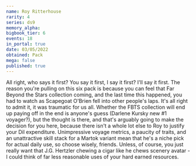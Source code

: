 ```yaml
---
name: Roy Ritterhouse
rarity: 4
series: ds9
memory_alpha:
bigbook_tier: 6
events: 18
in_portal: true
date: 03/05/2022
obtained: Pack
mega: false
published: true
---
```


All right, who says it first? You say it first, I say it first? I'll say it first. The reason you're pulling on this six pack is because you can feel that Far Beyond the Stars collection coming, and the last time this happened, you had to watch as Scapegoat O'Brien fell into other people's laps. It's all right to admit it, it was traumatic for us all. Whether the FBTS collection will end up paying off in the end is anyone's guess (Darlene Kursky new #1 voyager?), but the thought is there, and that's arguably going to make the decision for you here, because there isn't a whole lot else to Roy to justify your Dil expenditure. Unimpressive voyage metrics, a paucity of traits, and an unattractive skill stack for a Martok variant mean that he's a niche pick for actual daily use, so choose wisely, friends. Unless, of course, you just really want that J.G. Hertzler chewing a cigar like he chews scenery avatar - I could think of far less reasonable uses of your hard earned resources.
